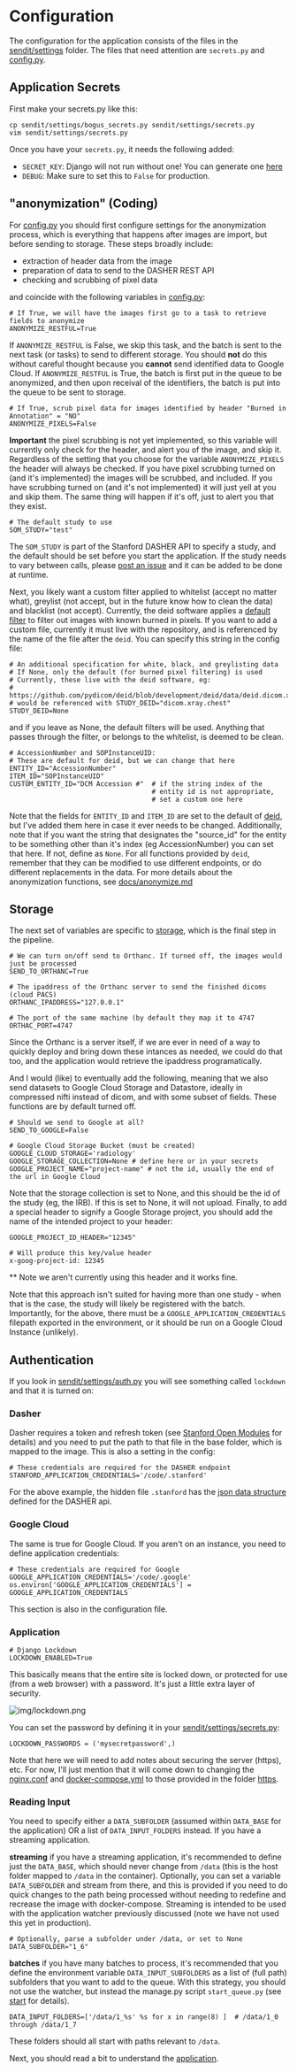 # Configuration
The configuration for the application consists of the files in the [sendit/settings](../sendit/settings) folder. The files that need attention are `secrets.py` and [config.py](../sendit/settings/config.py).  

## Application Secrets
First make your secrets.py like this:

```
cp sendit/settings/bogus_secrets.py sendit/settings/secrets.py
vim sendit/settings/secrets.py
```

Once you have your `secrets.py`, it needs the following added:

 - `SECRET_KEY`: Django will not run without one! You can generate one [here](http://www.miniwebtool.com/django-secret-key-generator/)
 - `DEBUG`: Make sure to set this to `False` for production.

## "anonymization" (Coding)
For [config.py](../sendit/settings/config.py) you should first configure settings for the anonymization process, which is everything that happens after images are import, but before sending to storage. These steps broadly include:

 - extraction of header data from the image
 - preparation of data to send to the DASHER REST API
 - checking and scrubbing of pixel data

and coincide with the following variables in [config.py](../sendit/settings/config.py):

```
# If True, we will have the images first go to a task to retrieve fields to anonymize
ANONYMIZE_RESTFUL=True
```

If `ANONYMIZE_RESTFUL` is False, we skip this task, and the batch is sent to the next task (or tasks) to send to different storage. You should **not** do this without careful thought because you **cannot** send identified data to Google Cloud.  If `ANONYMIZE_RESTFUL` is True, the batch is first put in the queue to be anonymized, and then upon receival of the identifiers, the batch is put into the queue to be sent to storage.

```
# If True, scrub pixel data for images identified by header "Burned in Annotation" = "NO"
ANONYMIZE_PIXELS=False
```

**Important** the pixel scrubbing is not yet implemented, so this variable will currently only check for the header, and alert you of the image, and skip it. Regardless of the setting that you choose for the variable `ANONYMIZE_PIXELS` the header will always be checked. If you have pixel scrubbing turned on (and it's implemented) the images will be scrubbed, and included. If you have scrubbing turned on (and it's not implemented) it will just yell at you and skip them. The same thing will happen if it's off, just to alert you that they exist.

```
# The default study to use
SOM_STUDY="test"
```
The `SOM_STUDY` is part of the Stanford DASHER API to specify a study, and the default should be set before you start the application. If the study needs to vary between calls, please [post an issue](https://www.github.com/pydicom/sendit) and it can be added to be done at runtime. 

Next, you likely want a custom filter applied to whitelist (accept no matter what), greylist (not accept, but in the future know how to clean the data) and blacklist (not accept). Currently, the deid software applies a [default filter](https://github.com/pydicom/deid/blob/development/deid/data/deid.dicom) to filter out images with known burned in pixels. If you want to add a custom file, currently it must live with the repository, and is referenced by the name of the file after the `deid`. You can specify this string in the config file:

```
# An additional specification for white, black, and greylisting data
# If None, only the default (for burned pixel filtering) is used
# Currently, these live with the deid software, eg:
# https://github.com/pydicom/deid/blob/development/deid/data/deid.dicom.xray.chest
# would be referenced with STUDY_DEID="dicom.xray.chest"
STUDY_DEID=None
```

and if you leave as None, the default filters will be used. Anything that passes through the filter, or belongs to the whitelist, is deemed to be clean.

```
# AccessionNumber and SOPInstanceUID:
# These are default for deid, but we can change that here
ENTITY_ID="AccessionNumber"
ITEM_ID="SOPInstanceUID"
CUSTOM_ENTITY_ID="DCM Accession #"  # if the string index of the
                                    # entity id is not appropriate,
                                    # set a custom one here
```

Note that the fields for `ENTITY_ID` and `ITEM_ID` are set to the default of [deid](https://pydicom.github.io/deid), but I've added them here in case it ever needs to be changed.  Additionally, note that if you want the string that designates the "source_id" for the entity to be something other than it's index (eg AccessionNumber) you can set that here. If not, define as `None`. For all functions provided by `deid`, remember that they can be modified to use different endpoints, or do different replacements in the data. For more details about the anonymization functions, see [docs/anonymize.md](anonymize.md)


## Storage
The next set of variables are specific to [storage](storage.md), which is the final step in the pipeline.

```
# We can turn on/off send to Orthanc. If turned off, the images would just be processed
SEND_TO_ORTHANC=True

# The ipaddress of the Orthanc server to send the finished dicoms (cloud PACS)
ORTHANC_IPADDRESS="127.0.0.1"

# The port of the same machine (by default they map it to 4747
ORTHAC_PORT=4747
```

Since the Orthanc is a server itself, if we are ever in need of a way to quickly deploy and bring down these intances as needed, we could do that too, and the application would retrieve the ipaddress programatically.

And I would (like) to eventually add the following, meaning that we also send datasets to Google Cloud Storage and Datastore, ideally in compressed nifti instead of dicom, and with some subset of fields. These functions are by default turned off.

```
# Should we send to Google at all?
SEND_TO_GOOGLE=False

# Google Cloud Storage Bucket (must be created)
GOOGLE_CLOUD_STORAGE='radiology'
GOOGLE_STORAGE_COLLECTION=None # define here or in your secrets
GOOGLE_PROJECT_NAME="project-name" # not the id, usually the end of the url in Google Cloud
```

Note that the storage collection is set to None, and this should be the id of the study (eg, the IRB). If this is set to None, it will not upload. Finally, to add a special header to signify a Google Storage project, you should add the name of the intended project to your header:

```
GOOGLE_PROJECT_ID_HEADER="12345"

# Will produce this key/value header
x-goog-project-id: 12345
```

** Note we aren't currently using this header and it works fine.

Note that this approach isn't suited for having more than one study - when that is the case, the study will likely be registered with the batch. Importantly, for the above, there must be a `GOOGLE_APPLICATION_CREDENTIALS` filepath exported in the environment, or it should be run on a Google Cloud Instance (unlikely).


## Authentication
If you look in [sendit/settings/auth.py](../sendit/settings/auth.py) you will see something called `lockdown` and that it is turned on:

### Dasher
Dasher requires a token and refresh token (see [Stanford Open Modules](https://vsoch.github.io/som/identifiers.html) for details) and you need to put the path to that file in the base folder, which is mapped to the image. This is also a setting in the config:

```
# These credentials are required for the DASHER endpoint
STANFORD_APPLICATION_CREDENTIALS='/code/.stanford'
```

For the above example, the hidden file `.stanford` has the [json data structure](https://vsoch.github.io/som/identifiers.html) defined for the DASHER api.

### Google Cloud
The same is true for Google Cloud. If you aren't on an instance, you need to define application credentials:

```
# These credentials are required for Google
GOOGLE_APPLICATION_CREDENTIALS='/code/.google'
os.environ['GOOGLE_APPLICATION_CREDENTIALS'] = GOOGLE_APPLICATION_CREDENTIALS
```

This section is also in the configuration file.

### Application
```
# Django Lockdown
LOCKDOWN_ENABLED=True
```

This basically means that the entire site is locked down, or protected for use (from a web browser) with a password. It's just a little extra layer of security. 

![img/lockdown.png](img/lockdown.png)


You can set the password by defining it in your [sendit/settings/secrets.py](../sendit/settings/secrets.py):

```
LOCKDOWN_PASSWORDS = ('mysecretpassword',)
```

Note that here we will need to add notes about securing the server (https), etc. For now, I'll just mention that it will come down to changing the [nginx.conf](../nginx.conf) and [docker-compose.yml](../docker-compose.yml) to those provided in the folder [https](../https).


### Reading Input
You need to specify either a `DATA_SUBFOLDER` (assumed within `DATA_BASE` for the application) OR a list of `DATA_INPUT_FOLDERS` instead. If you have a streaming application.

**streaming** if you have a streaming application, it's recommended to define just the `DATA_BASE`, which should never change from `/data` (this is the host folder mapped to `/data` in the container). Optionally, you can set a variable `DATA_SUBFOLDER` and stream from there, and this is provided if you need to do quick changes to the path being processed without needing to redefine and recrease the image with docker-compose. Streaming is intended to be used with the application watcher previously discussed (note we have not used this yet in production).

```
# Optionally, parse a subfolder under /data, or set to None
DATA_SUBFOLDER="1_6"
```

**batches** if you have many batches to process, it's recommended that you define the environment variable `DATA_INPUT_SUBFOLDERS` as a list of (full path) subfolders that
you want to add to the queue. With this strategy, you should not use the watcher, but instead the manage.py script `start_queue.py` (see [start](start.md) for details).

```
DATA_INPUT_FOLDERS=['/data/1_%s' %s for x in range(8) ]  # /data/1_0 through /data/1_7
```

These folders should all start with paths relevant to `/data`.

Next, you should read a bit to understand the [application](application.md).
